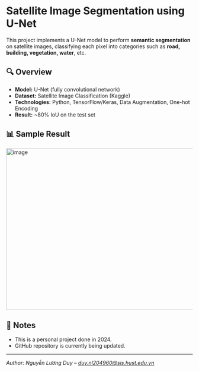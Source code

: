 # Satellite Image Segmentation using U-Net

This project implements a U-Net model to perform **semantic segmentation** on satellite images, classifying each pixel into categories such as **road, building, vegetation, water**, etc.

## 🔍 Overview

- **Model:** U-Net (fully convolutional network)
- **Dataset:** Satellite Image Classification (Kaggle)
- **Technologies:** Python, TensorFlow/Keras, Data Augmentation, One-hot Encoding
- **Result:** ~80% IoU on the test set


## 📊 Sample Result

<img width="851" height="435" alt="image" src="https://github.com/user-attachments/assets/d10ee07a-0508-4dbe-8a6f-44e40ff18d38" />

## 📌 Notes

- This is a personal project done in 2024.
- GitHub repository is currently being updated.

---

*Author: Nguyễn Lương Duy – duy.nl204960@sis.hust.edu.vn*
